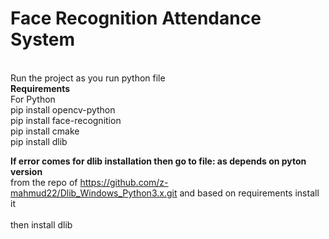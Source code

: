 <h1><b>Face Recognition Attendance System</b></h1>

<br>
Run the project as you run python file<br>
<b>Requirements</b><br>
For Python
<br>
pip install opencv-python<br>
pip install face-recognition<br>
pip install cmake<br>
pip install dlib<br>

<b>If error comes for dlib installation then go to file: as depends on pyton version </b><br>
from the repo of https://github.com/z-mahmud22/Dlib_Windows_Python3.x.git  and based on requirements install it <br>
<br>
then install dlib

